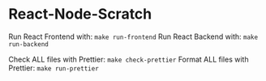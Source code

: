 # React-Node-Scratch

Run React Frontend with: `make run-frontend`
Run React Backend with: `make run-backend`

Check ALL files with Prettier: `make check-prettier`
Format ALL files with Prettier: `make run-prettier`
